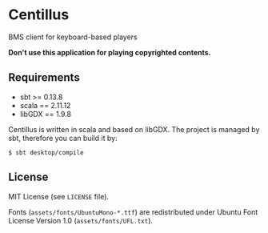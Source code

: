 Centillus
============================================================
BMS client for keyboard-based players

**Don't use this application for playing copyrighted contents.**

Requirements
--------------------------------------------------

* sbt >= 0.13.8
* scala == 2.11.12
* libGDX == 1.9.8

Centillus is written in scala and based on libGDX.
The project is managed by sbt, therefore you can build it by:
```
$ sbt desktop/compile
```

License
--------------------------------------------------

MIT License (see `LICENSE` file).

Fonts (`assets/fonts/UbuntuMono-*.ttf`) are redistributed
under Ubuntu Font License Version 1.0 (`assets/fonts/UFL.txt`).
